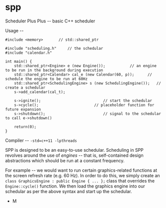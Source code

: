 spp
===

Scheduler Plus Plus -- basic C++ scheduler

Usage --

```
#include <memory>		// std::shared_ptr

#include "scheduling.h"		// the schedular
#include "calendar.h"

int main() {
	std::shared_ptr<Engine> e (new Engine());			// an engine to be run in the background during execution
	std::shared_ptr<Calendar> cal_e (new Calendar(60, p));		// schedule the engine to be run at 60Hz
	std::shared_ptr<SchedulingEngine> s (new SchedulingEngine());	// create a schedular
	s->add_calendar(cal_t);

	s->ignite();							// start the schedular
	s->cycle();							// placeholder function for future expansion
	s->shutdown();							// signal to the schedular to call e->shutdown()

	return(0);
}

```

Compiler -- `-std=c++11 -lpthreads`

SPP is designed to be an easy-to-use schedular. Scheduling in SPP revolves around the use of *engines* -- that is, self-contained design abstractions which should be run at a constant frequency.

For example -- we would want to run certain graphics-related functions at the screen refresh rate (e.g. 60 Hz). In order to do this, we simply create an `class GraphicsEngine : public Engine { ... };` class that overrides the `Engine::cycle()` function. We then load the graphics engine into our schedular as per the above syntax and start up the schedular.

- M
